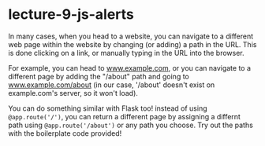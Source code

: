 # lecture-9-js-alerts 

In many cases, when you head to a website, you can navigate to a different web page within the website by changing (or adding) a path in the URL. This is done clicking on a link, or manually typing in the URL into the browser.

For example, you can head to www.example.com, or you can navigate to a different page by adding the "/about" path and going to www.example.com/about (in our case, '/about' doesn't exist on example.com's server, so it won't load).

You can do something similar with Flask too! instead of using `@app.route('/')`, you can return a different page by assigning a differnt path using `@app.route('/about')` or any path you choose. Try out the paths with the boilerplate code provided!